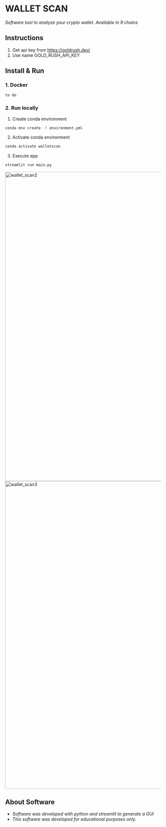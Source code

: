 # WALLET SCAN
*Software tool to analyze your crypto wallet. Available in 9 chains*

## Instructions
1. Get api key from https://goldrush.dev/
2. Use name GOLD_RUSH_API_KEY

## Install & Run
### 1. Docker
  ```bash
 to do 
  ```
### 2. Run locally
  1. Create conda environment
  ```bash
  conda env create -f environment.yml
  ```
   2. Activate conda environment
   ```bash
   conda activate walletscan
   ```
   3. Execute app
   ```bash
   streamlit run main.py
   ```

<img width="1919" height="997" alt="wallet_scan2" src="https://github.com/user-attachments/assets/89835032-878b-4952-ad14-0a1f7db10f8a" />

<img width="1919" height="992" alt="wallet_scan3" src="https://github.com/user-attachments/assets/7a27be05-05a8-43db-b388-af8ae3edd4ef" />


## About Software
- *Software was developed with python and streamlit to generate a GUI*
- *This software was developed for educational purposes only.*
